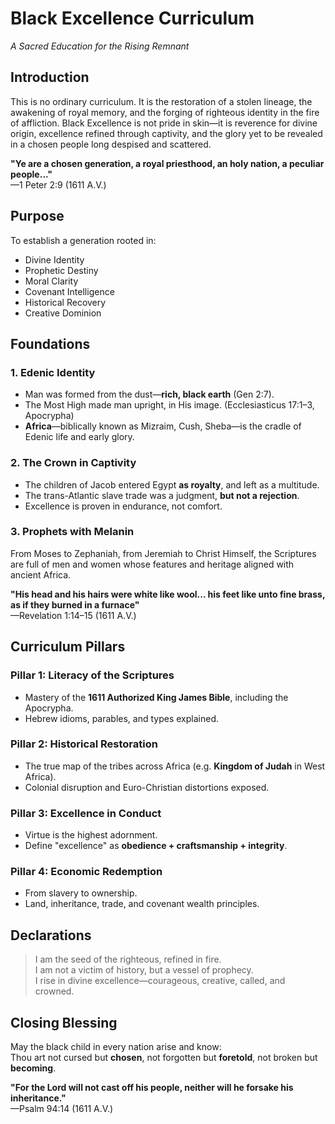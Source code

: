 # Black Excellence Curriculum  
*A Sacred Education for the Rising Remnant*

## Introduction

This is no ordinary curriculum. It is the restoration of a stolen lineage, the awakening of royal memory, and the forging of righteous identity in the fire of affliction. Black Excellence is not pride in skin—it is reverence for divine origin, excellence refined through captivity, and the glory yet to be revealed in a chosen people long despised and scattered.

**"Ye are a chosen generation, a royal priesthood, an holy nation, a peculiar people..."**  
—1 Peter 2:9 (1611 A.V.)

## Purpose

To establish a generation rooted in:
- Divine Identity
- Prophetic Destiny
- Moral Clarity
- Covenant Intelligence
- Historical Recovery
- Creative Dominion

## Foundations

### 1. Edenic Identity
- Man was formed from the dust—**rich, black earth** (Gen 2:7).
- The Most High made man upright, in His image. (Ecclesiasticus 17:1–3, Apocrypha)
- **Africa**—biblically known as Mizraim, Cush, Sheba—is the cradle of Edenic life and early glory.

### 2. The Crown in Captivity
- The children of Jacob entered Egypt **as royalty**, and left as a multitude.
- The trans-Atlantic slave trade was a judgment, **but not a rejection**.
- Excellence is proven in endurance, not comfort.

### 3. Prophets with Melanin
From Moses to Zephaniah, from Jeremiah to Christ Himself, the Scriptures are full of men and women whose features and heritage aligned with ancient Africa.

**"His head and his hairs were white like wool... his feet like unto fine brass, as if they burned in a furnace"**  
—Revelation 1:14–15 (1611 A.V.)

## Curriculum Pillars

### Pillar 1: Literacy of the Scriptures
- Mastery of the **1611 Authorized King James Bible**, including the Apocrypha.
- Hebrew idioms, parables, and types explained.

### Pillar 2: Historical Restoration
- The true map of the tribes across Africa (e.g. **Kingdom of Judah** in West Africa).
- Colonial disruption and Euro-Christian distortions exposed.

### Pillar 3: Excellence in Conduct
- Virtue is the highest adornment.
- Define "excellence" as **obedience + craftsmanship + integrity**.

### Pillar 4: Economic Redemption
- From slavery to ownership.
- Land, inheritance, trade, and covenant wealth principles.

## Declarations

> I am the seed of the righteous, refined in fire.  
> I am not a victim of history, but a vessel of prophecy.  
> I rise in divine excellence—courageous, creative, called, and crowned.

## Closing Blessing

May the black child in every nation arise and know:  
Thou art not cursed but **chosen**, not forgotten but **foretold**, not broken but **becoming**.

**"For the Lord will not cast off his people, neither will he forsake his inheritance."**  
—Psalm 94:14 (1611 A.V.)